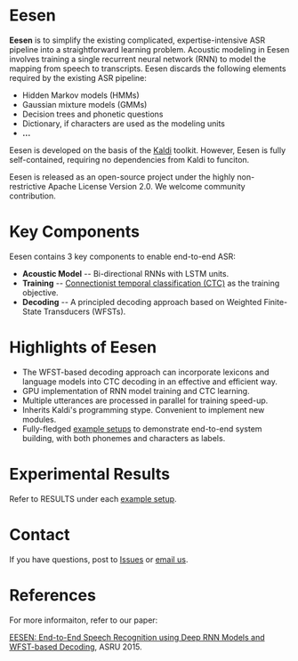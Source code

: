 # Eesen

**Eesen** is to simplify the existing complicated, expertise-intensive ASR pipeline into a straightforward learning problem. Acoustic modeling in Eesen involves training a single recurrent neural network (RNN) to model the mapping from speech to transcripts. Eesen discards the following elements required by the existing ASR pipeline:

* Hidden Markov models (HMMs)
* Gaussian mixture models (GMMs)
* Decision trees and phonetic questions
* Dictionary, if characters are used as the modeling units
* **...**

Eesen is developed on the basis of the [Kaldi](http://kaldi.sourceforge.net/) toolkit. However, Eesen is fully self-contained, requiring no dependencies from Kaldi to funciton. 

Eesen is released as an open-source project under the highly non-restrictive Apache License Version 2.0. We welcome community contribution.

<!-- Refer to [here](https://github.com/yajiemiao/eesen/wiki/Updates) for the full list of updates. -->

# Key Components

Eesen contains 3 key components to enable end-to-end ASR:
* **Acoustic Model** -- Bi-directional RNNs with LSTM units.
* **Training**       -- [Connectionist temporal classification (CTC)](http://www.machinelearning.org/proceedings/icml2006/047_Connectionist_Tempor.pdf) as the training objective.
* **Decoding**       -- A principled decoding approach based on Weighted Finite-State Transducers (WFSTs).  

# Highlights of Eesen

* The WFST-based decoding approach can incorporate lexicons and language models into CTC decoding in an effective and efficient way. 
* GPU implementation of RNN model training and CTC learning.
* Multiple utterances are processed in parallel for training speed-up.
* Inherits Kaldi's programming stype. Convenient to implement new modules. 
* Fully-fledged [example setups](https://github.com/eesentk/eesen/tree/master/asr_egs) to demonstrate end-to-end system building, with both phonemes and characters as labels.

# Experimental Results

Refer to RESULTS under each [example setup](https://github.com/eesentk/eesen/tree/master/asr_egs).

# Contact

If you have questions, post to [Issues](https://github.com/eesentk/eesen/issues) or [email us](mailto:yajiemiao@gmail.com).

# References

For more informaiton, refer to our paper:

[EESEN: End-to-End Speech Recognition using Deep RNN Models and WFST-based Decoding](http://arxiv.org/abs/1507.08240), ASRU 2015.
